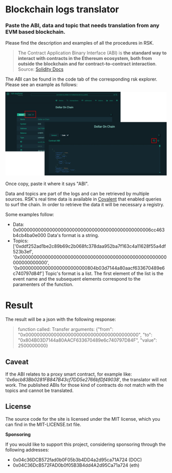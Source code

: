 # Blockchain logs translator

### Paste the ABI, data and topic that needs translation from any EVM based blockchain.

Please find the description and examples of all the procedures in RSK. 

> The Contract Application Binary Interface (ABI) is **the standard way
> to interact with contracts in the Ethereum ecosystem, both from
> outside the blockchain and for contract-to-contract interaction**.
Source: [Solidity Docs](https://docs.soliditylang.org/en/v0.8.13/abi-spec.html#:~:text=The%20Contract%20Application%20Binary%20Interface,as%20described%20in%20this%20specification.)

The ABI can be found in the code tab of the corresponding rsk explorer. Please see an example as follows: 

![image info](./pictures/abi_location.png)

Once copy, paste it where it says "ABI". 

Data and topics are part of the logs and can be retrieved by multiple sources. RSK's real time data is available in [Covalent](https://www.covalenthq.com/platform/#/auth/login) that enabled queries to surf the chain. In order to retrieve the data it will be necessary a registry. 

Some examples follow: 

 - Data:  0x00000000000000000000000000000000000000000000006cc463b4cb4ba0e000 
 Data's format is a string. 
 - Topics: ['0xddf252ad1be2c89b69c2b068fc378daa952ba7f163c4a11628f55a4df523b3ef', '0x0000000000000000000000000000000000000000000000000000000000000000', '0x000000000000000000000000804b03d7144a80aacf633670489e6c740797d84f']
 Topic's format is a list. The first element of the list is the event name and the subsequent elements correspond to the paramenters of the function. 


# Result

The result will be a json with the following response: 

> function called:  Transfer arguments: {"from":
> "0x0000000000000000000000000000000000000000", "to":
> "0x804B03D7144a80AACF633670489e6c740797D84F", "value": 2500000000}

## Caveat

If the ABI relates to a proxy smart contract, for example like: '*0x6acb83Bb0281FB847B43cf7DD5e2766bfDf49038*', the translator will not work. 
The published ABIs for those kind of contracts do not match with the topics and cannot be translated. 
 

## License 

The source code for the site is licensed under the MIT license, which you can find in the MIT-LICENSE.txt file.

**Sponsoring**

If you would like to support this project, considering sponsoring through the following addresses: 

 - 0x04c36DCB572fad0b0F05b3b4DD4a2d95ca71A724 (DOC)
 - 0x04C36DcB572FAD0b0f05B3B4dd4A2d95Ca71a724 (eth) 